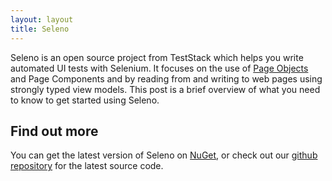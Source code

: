 ```yaml
---
layout: layout
title: Seleno
---
```


Seleno is an open source project from TestStack which helps you write automated UI tests with Selenium. It focuses on the use of [Page Objects](https://code.google.com/p/selenium/wiki/PageObjects) and Page Components and by reading from and writing to web pages using strongly typed view models. This post is a brief overview of what you need to know to get started using Seleno.
 
Find out more
---------------
You can get the latest version of Seleno on [NuGet](http://nuget.org/packages/TestStack.Seleno/), or check out our [github repository](https://github.com/TestStack/TestStack.Seleno) for the latest source code. 